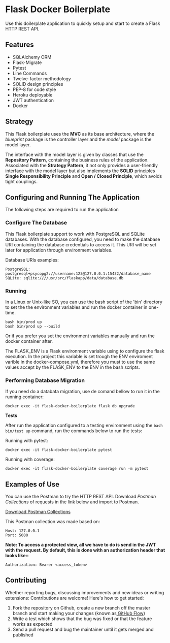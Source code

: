 # Flask Docker Boilerplate

Use this doilerplate application to quickly setup and start to create a Flask HTTP REST API.


## Features

- SQLAlchemy ORM
- Flask-Migrate
- Pytest
- Line Commands
- Twelve-factor methodology
- SOLID design principles
- PEP-8 for code style
- Heroku deployable
- JWT authentication
- Docker

## Strategy

This Flask boilerplate uses the **MVC** as its base architecture, where the *blueprint* package is the controller layer and the *model* package is the model layer.

The interface with the model layer is given by classes that use the **Repository Pattern**, containing the business rules of the application. Associated with the **Strategy Pattern**, it not only provides a user-friendly interface with the model layer but also implements the **SOLID** principles **Single Responsibility Principle** and **Open / Closed Principle**, which avoids tight couplings.


## Configuring and Running The Application

The following steps are required to run the application


### Configure The Database

This Flask boilerplate support to work with PostgreSQL and SQLite databases. With the database configured, you need to make the database URI containing the database credentials to access it. This URI will be set later for application through environment variables.

Database URIs examples:

	PostgreSQL: postgresql+psycopg2://username:123@127.0.0.1:15432/database_name
	SQLite: sqlite:////usr/src/flaskapp/data/database.db


### Running 

In a Linux or Unix-like SO, you can use the bash script of the 'bin' directory to set the the environment variables and run the docker container in one-time.

`bash bin/prod up`<br>
`bash bin/prod up --build`<br>

Or if you prefer you set the environment variables manually and run the docker container after.

The FLASK_ENV is a Flask environment variable using to configure the flask execution. In the project this variable is set trough the ENV enviroment varible in the docker-compose.yml, therefore you must to use the same values accept by the FLASK_ENV to the ENV in the bash scripts.


### Performing Database Migration

If you need do a databata migration, use de comand bellow to run it in the running container:

`docker exec -it flask-docker-boilerplate flask db upgrade`<br>


**Tests**

After run the application configured to a testing environment using the `bash bin/test up` command, run the commands below to run the tests: 

Running with pytest:

`docker exec -it flask-docker-boilerplate pytest`

Running with coverage:

`docker exec -it flask-docker-boilerplate coverage run -m pytest`


## Examples of Use

You can use the Postman to try the HTTP REST API. Download 
*Postman Collections* of requests in the link below and import to Postman. 

[Download Postman Collections](https://www.getpostman.com/collections/f177968870d56e2828a3 "Download Postman Collections")

This Postman collection was made based on:

	Host: 127.0.0.1
	Port: 5000

**Note: To access a protected view, all we have to do is send in the JWT with the request. By default, this is done with an authorization header that looks like::**

	Authorization: Bearer <access_token>

	
## Contributing

Whether reporting bugs, discussing improvements and new ideas or writing extensions: Contributions are welcome! Here's how to get started:

1. Fork the repository on Github, create a new branch off the master branch and start making your changes (known as[ GitHub Flow](https://guides.github.com/introduction/flow/index.html " GitHub Flow"))
2. Write a test which shows that the bug was fixed or that the feature works as expected
3. Send a pull request and bug the maintainer until it gets merged and published